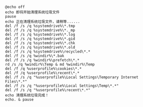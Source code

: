     @echo off
    echo 即将开始清理系统垃圾文件
    pause
    echo 正在清理系统垃圾文件，请稍等......
    del /f /s /q %systemdrive%\*.tmp
    del /f /s /q %systemdrive%\*._mp
    del /f /s /q %systemdrive%\*.log
    del /f /s /q %systemdrive%\*.gid
    del /f /s /q %systemdrive%\*.chk
    del /f /s /q %systemdrive%\*.old
    del /f /s /q %systemdrive%\recycled\*.*
    del /f /s /q %windir%\*.bak
    del /f /s /q %windir%\prefetch\*.*
    rd /s /q %windir%\Temp & md %windir%\Temp
    del /f /q %userprofile%\cookies\*.*
    del /f /q %userprofile%\recent\*.*
    del /f /s /q "%userprofile%\Local Settings\Temporary Internet Files\*.*"
    del /f /s /q "%userprofile%\Local Settings\Temp\*.*"
    del /f /s /q "%userprofile%\recent\*.*"
    echo 清理系统垃圾完成！
    echo. & pause 

